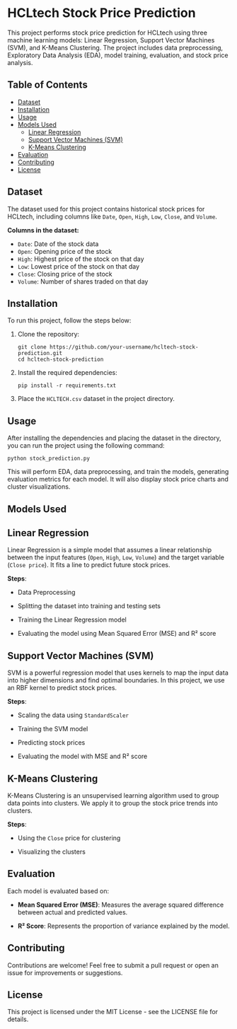 # HCLtech Stock Price Prediction

This project performs stock price prediction for HCLtech using three machine learning models: Linear Regression, Support Vector Machines (SVM), and K-Means Clustering. The project includes data preprocessing, Exploratory Data Analysis (EDA), model training, evaluation, and stock price analysis.

## Table of Contents
- [Dataset](#dataset)
- [Installation](#installation)
- [Usage](#usage)
- [Models Used](#models-used)
  - [Linear Regression](#linear-regression)
  - [Support Vector Machines (SVM)](#support-vector-machines-svm)
  - [K-Means Clustering](#k-means-clustering)
- [Evaluation](#evaluation)
- [Contributing](#contributing)
- [License](#license)

## Dataset

The dataset used for this project contains historical stock prices for HCLtech, including columns like `Date`, `Open`, `High`, `Low`, `Close`, and `Volume`.

**Columns in the dataset:**

- `Date`: Date of the stock data
- `Open`: Opening price of the stock
- `High`: Highest price of the stock on that day
- `Low`: Lowest price of the stock on that day
- `Close`: Closing price of the stock
- `Volume`: Number of shares traded on that day

## Installation

To run this project, follow the steps below:

1. Clone the repository:

   ```
   git clone https://github.com/your-username/hcltech-stock-prediction.git
   cd hcltech-stock-prediction
   ```

2. Install the required dependencies:

   ```
   pip install -r requirements.txt
   ```

3. Place the ```HCLTECH.csv``` dataset in the project directory.

## Usage

After installing the dependencies and placing the dataset in the directory, you can run the project using the following command:

```
python stock_prediction.py
```

This will perform EDA, data preprocessing, and train the models, generating evaluation metrics for each model. It will also display stock price charts and cluster visualizations.

## Models Used

## Linear Regression

Linear Regression is a simple model that assumes a linear relationship between the input features (```Open```, ```High```, ```Low```, ```Volume```) and the target variable (```Close price```). It fits a line to predict future stock prices.

**Steps**:

- Data Preprocessing

- Splitting the dataset into training and testing sets

- Training the Linear Regression model

- Evaluating the model using Mean Squared Error (MSE) and R² score

## Support Vector Machines (SVM)

SVM is a powerful regression model that uses kernels to map the input data into higher dimensions and find optimal boundaries. In this project, we use an RBF kernel to predict stock prices.

**Steps**:

- Scaling the data using ```StandardScaler```

- Training the SVM model

- Predicting stock prices

- Evaluating the model with MSE and R² score

## K-Means Clustering

K-Means Clustering is an unsupervised learning algorithm used to group data points into clusters. We apply it to group the stock price trends into clusters.

**Steps**:

- Using the ```Close``` price for clustering

- Visualizing the clusters

## Evaluation

Each model is evaluated based on:

- **Mean Squared Error (MSE)**: Measures the average squared difference between actual and predicted values.

- **R² Score**: Represents the proportion of variance explained by the model.

## Contributing

Contributions are welcome! Feel free to submit a pull request or open an issue for improvements or suggestions.

## License

This project is licensed under the MIT License - see the LICENSE file for details.
